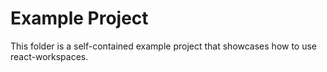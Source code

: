 # Example Project

This folder is a self-contained example project that showcases how to use react-workspaces.